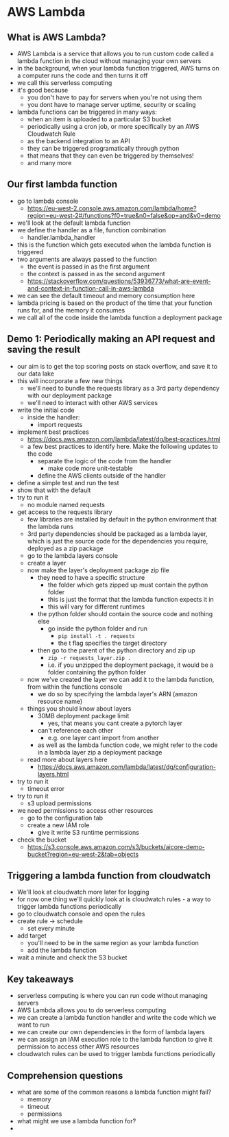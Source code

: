 # AWS Lambda

## What is AWS Lambda?
- AWS Lambda is a service that allows you to run custom code called a lambda function in the cloud without managing your own servers
- in the background, when your lambda function triggered, AWS turns on a computer runs the code and then turns it off
- we call this serverless computing
- it's good because 
    - you don't have to pay for servers when you're not using them
    - you dont have to manage server uptime, security or scaling
- lambda functions can be triggered in many ways:
    - when an item is uploaded to a particular S3 bucket
    - periodically using a cron job, or more specifically by an AWS Cloudwatch Rule
    - as the backend integration to an API
    - they can be triggered programatically through python
    - that means that they can even be triggered by themselves!
    - and many more

## Our first lambda function
- go to lambda console
    - https://eu-west-2.console.aws.amazon.com/lambda/home?region=eu-west-2#/functions?f0=true&n0=false&op=and&v0=demo
- we'll look at the default lambda function
- we define the handler as a file, function combination
    - handler.lambda_handler
- this is the function which gets executed when the lambda function is triggered
- two arguments are always passed to the function
    - the event is passed in as the first argument
    - the context is passed in as the second argument
    - https://stackoverflow.com/questions/53936773/what-are-event-and-context-in-function-call-in-aws-lambda
- we can see the default timeout and memory consumption here
- lambda pricing is based on the product of the time that your function runs for, and the memory it consumes
- we call all of the code inside the lambda function a deployment package

## Demo 1: Periodically making an API request and saving the result
- our aim is to get the top scoring posts on stack overflow, and save it to our data lake
- this will incorporate a few new things
    - we'll need to bundle the requests library as a 3rd party dependency with our deployment package
    - we'll need to interact with other AWS services
- write the initial code
    - inside the handler:
        - import requests
- implement best practices
    - https://docs.aws.amazon.com/lambda/latest/dg/best-practices.html
    - a few best practices to identify here. Make the following updates to the code
        - separate the logic of the code from the handler
            - make code more unit-testable
        - define the AWS clients outside of the handler
- define a simple test and run the test
- show that with the default
- try to run it
    - no module named requests
- get access to the requests library
    - few libraries are installed by default in the python environment that the lambda runs
    - 3rd party dependencies should be packaged as a lambda layer, which is just the source code for the dependencies you require, deployed as a zip package
    - go to the lambda layers console
    - create a layer
    - now make the layer's deployment package zip file
        - they need to have a specific structure
            - the folder which gets zipped up must contain the python folder
            - this is just the format that the lambda function expects it in
            - this will vary for different runtimes
        - the python folder should contain the source code and nothing else
            - go inside the python folder and run
                - `pip install -t . requests`
                - the t flag specifies the target directory
        - then go to the parent of the python directory and zip up
            - `zip -r requests_layer.zip .`
            - i.e. if you unzipped the deployment package, it would be a folder containing the python folder
    - now we've created the layer we can add it to the lambda function, from within the functions console
        - we do so by specifying the lambda layer's ARN (amazon resource name)
    - things you should know about layers
        - 30MB deployment package limit
            - yes, that means you cant create a pytorch layer
        - can't reference each other
            - e.g. one layer cant import from another
        - as well as the lambda function code, we might refer to the code in a lambda layer zip a deployment package
    - read more about layers here
        - https://docs.aws.amazon.com/lambda/latest/dg/configuration-layers.html
- try to run it
    - timeout error
- try to run it
    - s3 upload permissions 
- we need permissions to access other resources
    - go to the configuration tab
    - create a new IAM role
        - give it write S3 runtime permissions
- check the bucket
    - https://s3.console.aws.amazon.com/s3/buckets/aicore-demo-bucket?region=eu-west-2&tab=objects

## Triggering a lambda function from cloudwatch
- We'll look at cloudwatch more later for logging
- for now one thing we'll quickly look at is cloudwatch rules - a way to trigger lambda functions periodically
- go to cloudwatch console and open the rules
- create rule -> schedule 
    - set every minute
- add target
    - you'll need to be in the same region as your lambda function
    - add the lambda function
- wait a minute and check the S3 bucket

## Key takeaways
- serverless computing is where you can run code without managing servers
- AWS Lambda allows you to do serverless computing
- we can create a lambda function handler and write the code which we want to run
- we can create our own dependencies in the form of lambda layers
- we can assign an IAM execution role to the lambda function to give it permission to access other AWS resources
- cloudwatch rules can be used to trigger lambda functions periodically

## Comprehension questions
- what are some of the common reasons a lambda function might fail?
    - memory
    - timeout
    - permissions
- what might we use a lambda function for?
- 
